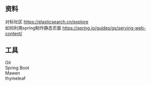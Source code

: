 ## 资料
对标社区
https://elasticsearch.cn/explore  
如何利用spring制作静态页面
https://spring.io/guides/gs/serving-web-content/
## 工具
Git  
Spring Boot  
Mawen  
thymeleaf 